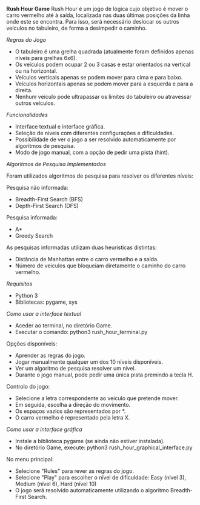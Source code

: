 **Rush Hour Game**
Rush Hour é um jogo de lógica cujo objetivo é mover o carro vermelho até à saída, localizada nas duas últimas posições da linha onde este se encontra. Para isso, será necessário deslocar os outros veículos no tabuleiro, de forma a desimpedir o caminho.

*Regras do Jogo*
- O tabuleiro é uma grelha quadrada (atualmente foram definidos apenas níveis para grelhas 6x6).
- Os veículos podem ocupar 2 ou 3 casas e estar orientados na vertical ou na horizontal.
- Veículos verticais apenas se podem mover para cima e para baixo.
- Veículos horizontais apenas se podem mover para a esquerda e para a direita.
- Nenhum veículo pode ultrapassar os limites do tabuleiro ou atravessar outros veículos.

*Funcionalidades*
- Interface textual e interface gráfica.
- Seleção de níveis com diferentes configurações e dificuldades.
- Possibilidade de ver o jogo a ser resolvido automaticamente por algoritmos de pesquisa.
- Modo de jogo manual, com a opção de pedir uma pista (hint).

*Algoritmos de Pesquisa Implementados*

Foram utilizados algoritmos de pesquisa para resolver os diferentes níveis:

Pesquisa não informada:
- Breadth-First Search (BFS)
- Depth-First Search (DFS)

Pesquisa informada:
- A*
- Greedy Search

As pesquisas informadas utilizam duas heurísticas distintas:
- Distância de Manhattan entre o carro vermelho e a saída.
- Número de veículos que bloqueiam diretamente o caminho do carro vermelho.

*Requisitos*
- Python 3
- Bibliotecas: pygame, sys

*Como usar a interface textual*
- Aceder ao terminal, no diretório Game.
- Executar o comando: python3 rush_hour_terminal.py
  
Opções disponíveis:
- Aprender as regras do jogo.
- Jogar manualmente qualquer um dos 10 níveis disponíveis.
- Ver um algoritmo de pesquisa resolver um nível.
- Durante o jogo manual, pode pedir uma única pista premindo a tecla H.

Controlo do jogo:
- Selecione a letra correspondente ao veículo que pretende mover.
- Em seguida, escolha a direção do movimento.
- Os espaços vazios são representados por *.
- O carro vermelho é representado pela letra X.


*Como usar a interface gráfica*
- Instale a biblioteca pygame (se ainda não estiver instalada).
- No diretório Game, execute: python3 rush_hour_graphical_interface.py

No menu principal:
- Selecione "Rules" para rever as regras do jogo.
- Selecione "Play" para escolher o nível de dificuldade: Easy (nível 3), Medium (nível 6), Hard (nível 10)
- O jogo será resolvido automaticamente utilizando o algoritmo Breadth-First Search.
